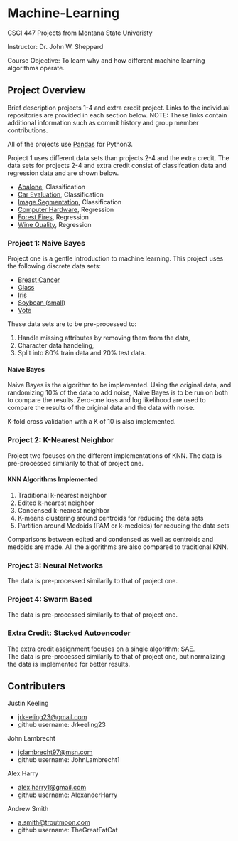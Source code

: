 # Machine-Learning
CSCI 447 Projects from Montana State Univeristy

Instructor: Dr. John W. Sheppard

Course Objective: To learn why and how different machine learning algorithms operate.

## Project Overview
Brief description projects 1-4 and extra credit project. Links to the individual repositories are provided in each section below. NOTE: These links contain additional information such as commit history and group member contributions. 

All of the projects use [Pandas](https://pandas.pydata.org/pandas-docs/stable/) for Python3.

Project 1 uses different data sets than projects 2-4 and the extra credit. The data sets for projects 2-4 and extra credit consist of classifcation data and regression data and are shown below.
* [Abalone](https://archive.ics.uci.edu/ml/datasets/Abalone), Classification
* [Car Evaluation](https://archive.ics.uci.edu/ml/datasets/Car+Evaluation), Classification
* [Image Segmentation](https://archive.ics.uci.edu/ml/datasets/Image+Segmentation), Classification
* [Computer Hardware](https://archive.ics.uci.edu/ml/datasets/Computer+Hardware), Regression
* [Forest Fires](https://archive.ics.uci.edu/ml/datasets/Forest+Fires), Regression
* [Wine Quality](https://archive.ics.uci.edu/ml/datasets/Wine+Quality), Regression

### Project 1: Naive Bayes
Project one is a gentle introduction to machine learning. This project uses the following discrete data sets:
* [Breast Cancer](https://archive.ics.uci.edu/ml/datasets/Breast+Cancer+Wisconsin+/%28Original/%29)
* [Glass](https://archive.ics.uci.edu/ml/datasets/Glass+Identification)
* [Iris](https://archive.ics.uci.edu/ml/datasets/Iris)
* [Soybean (small)](https://archive.ics.uci.edu/ml/datasets/Soybean+/%28Small/%29)
* [Vote](https://archive.ics.uci.edu/ml/datasets/Congressional+Voting+Records)

These data sets are to be pre-processed to: 
1. Handle missing attributes by removing them from the data,
2. Character data handeling,
3. Split into 80% train data and 20% test data.


#### Naive Bayes
Naive Bayes is the algorithm to be implemented. Using the original data, and randomizing 10% of the data to add noise, Naive Bayes is to be run on both to compare the results. Zero-one loss and log likelihood are used to compare the results of the original data and the data with noise.

K-fold cross validation with a K of 10 is also implemented. 


### Project 2: K-Nearest Neighbor
Project two focuses on the different implementations of KNN. 
The data is pre-processed similarily to that of project one. 

#### KNN Algorithms Implemented
1. Traditional k-nearest neighbor
2. Edited k-nearest neighbor
3. Condensed k-nearest neighbor
4. K-means clustering around centroids for reducing the data sets
5. Partition around Medoids (PAM or k-medoids) for reducing the data sets

Comparisons between edited and condensed as well as centroids and medoids are made. All the algorithms are also compared to traditional KNN.

### Project 3: Neural Networks
The data is pre-processed similarily to that of project one. 
### Project 4: Swarm Based 
The data is pre-processed similarily to that of project one. 
### Extra Credit: Stacked Autoencoder
The extra credit assignment focuses on a single algorithm; SAE.  
The data is pre-processed similarily to that of project one, but normalizing the data is implemented for better results.

## Contributers
Justin Keeling
* jrkeeling23@gmail.com
* github username: Jrkeeling23

John Lambrecht
* jclambrecht97@msn.com
* github username: JohnLambrecht1

Alex Harry
* alex.harry1@gmail.com
* github username: AlexanderHarry

Andrew Smith
* a.smith@troutmoon.com
* github username: TheGreatFatCat
